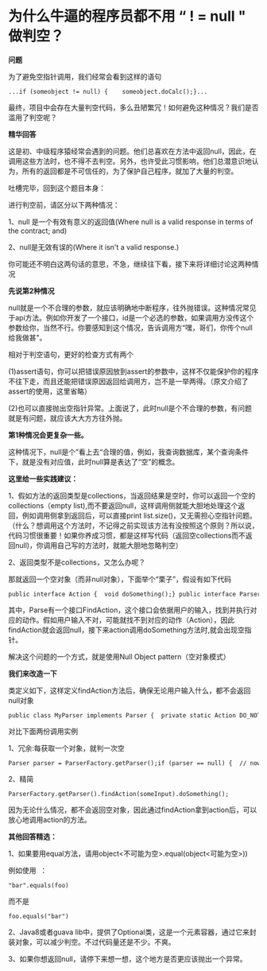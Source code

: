 # 为什么牛逼的程序员都不用 “ ! = null " 做判空？

**问题**

为了避免空指针调用，我们经常会看到这样的语句

```
...if (someobject != null) {    someobject.doCalc();}...

```

最终，项目中会存在大量判空代码，多么丑陋繁冗！如何避免这种情况？我们是否滥用了判空呢？

**精华回答**

这是初、中级程序猿经常会遇到的问题。他们总喜欢在方法中返回null，因此，在调用这些方法时，也不得不去判空。另外，也许受此习惯影响，他们总潜意识地认为，所有的返回都是不可信任的，为了保护自己程序，就加了大量的判空。

吐槽完毕，回到这个题目本身：

进行判空前，请区分以下两种情况：

1、null 是一个有效有意义的返回值(Where null is a valid response in terms of the contract; and)

2、null是无效有误的(Where it isn't a valid response.)

你可能还不明白这两句话的意思，不急，继续往下看，接下来将详细讨论这两种情况

**先说第2种情况**

null就是一个不合理的参数，就应该明确地中断程序，往外抛错误。这种情况常见于api方法。例如你开发了一个接口，id是一个必选的参数，如果调用方没传这个参数给你，当然不行。你要感知到这个情况，告诉调用方“嘿，哥们，你传个null给我做甚"。

相对于判空语句，更好的检查方式有两个

(1)assert语句，你可以把错误原因放到assert的参数中，这样不仅能保护你的程序不往下走，而且还能把错误原因返回给调用方，岂不是一举两得。（原文介绍了assert的使用，这里省略）

(2)也可以直接抛出空指针异常。上面说了，此时null是个不合理的参数，有问题就是有问题，就应该大大方方往外抛。

**第1种情况会更复杂一些。**

这种情况下，null是个”看上去“合理的值，例如，我查询数据库，某个查询条件下，就是没有对应值，此时null算是表达了“空”的概念。

**这里给一些实践建议：**

1、假如方法的返回类型是collections，当返回结果是空时，你可以返回一个空的collections（empty list),而不要返回null，这样调用侧就能大胆地处理这个返回，例如调用侧拿到返回后，可以直接print list.size()，又无需担心空指针问题。（什么？想调用这个方法时，不记得之前实现该方法有没按照这个原则？所以说，代码习惯很重要！如果你养成习惯，都是这样写代码（返回空collections而不返回null)，你调用自己写的方法时，就能大胆地忽略判空）

2、返回类型不是collections，又怎么办呢？

那就返回一个空对象（而非null对象），下面举个“栗子”，假设有如下代码

```
public interface Action {  void doSomething();} public interface Parser {  Action findAction(String userInput);}

```

其中，Parse有一个接口FindAction，这个接口会依据用户的输入，找到并执行对应的动作。假如用户输入不对，可能就找不到对应的动作（Action），因此findAction就会返回null，接下来action调用doSomething方法时,就会出现空指针。

解决这个问题的一个方式，就是使用Null Object pattern（空对象模式）

**我们来改造一下**

类定义如下，这样定义findAction方法后，确保无论用户输入什么，都不会返回null对象

```
public class MyParser implements Parser {  private static Action DO_NOTHING = new Action() {    public void doSomething() { /* do nothing */ }  };   public Action findAction(String userInput) {    // ...    if ( /* we can't find any actions */ ) {      return DO_NOTHING;    }  }}

```

对比下面两份调用实例

1、冗余:每获取一个对象，就判一次空

```
Parser parser = ParserFactory.getParser();if (parser == null) {  // now what?  // this would be an example of where null isn't (or shouldn't be) a valid response}Action action = parser.findAction(someInput);if (action == null) {  // do nothing} else {  action.doSomething();}

```

2、精简

```
ParserFactory.getParser().findAction(someInput).doSomething();

```

因为无论什么情况，都不会返回空对象，因此通过findAction拿到action后，可以放心地调用action的方法。

**其他回答精选：**

1、如果要用equal方法，请用object<不可能为空>.equal(object<可能为空>))

例如使用  ：

```
"bar".equals(foo)

```

而不是

```
foo.equals("bar")

```

2、Java8或者guava lib中，提供了Optional类，这是一个元素容器，通过它来封装对象，可以减少判空。不过代码量还是不少。不爽。

3、如果你想返回null，请停下来想一想，这个地方是否更应该抛出一个异常。
